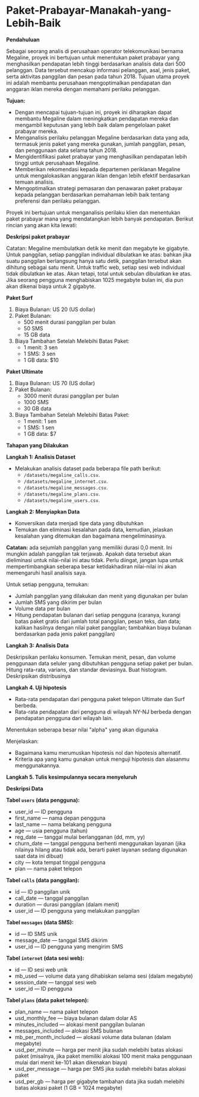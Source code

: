# Paket-Prabayar-Manakah-yang-Lebih-Baik

**Pendahuluan <a id='intro'></a>**

Sebagai seorang analis di perusahaan operator telekomunikasi bernama Megaline, proyek ini bertujuan untuk menentukan paket prabayar yang menghasilkan pendapatan lebih tinggi berdasarkan analisis data dari 500 pelanggan. Data tersebut mencakup informasi pelanggan, asal, jenis paket, serta aktivitas panggilan dan pesan pada tahun 2018. Tujuan utama proyek ini adalah membantu perusahaan mengoptimalkan pendapatan dan anggaran iklan mereka dengan memahami perilaku pelanggan.

**Tujuan:**

* Dengan mencapai tujuan-tujuan ini, proyek ini diharapkan dapat membantu Megaline dalam meningkatkan pendapatan mereka dan mengambil keputusan yang lebih baik dalam pengelolaan paket prabayar mereka.
* Menganalisis perilaku pelanggan Megaline berdasarkan data yang ada, termasuk jenis paket yang mereka gunakan, jumlah panggilan, pesan, dan penggunaan data selama tahun 2018.
* Mengidentifikasi paket prabayar yang menghasilkan pendapatan lebih tinggi untuk perusahaan Megaline.
* Memberikan rekomendasi kepada departemen periklanan Megaline untuk mengalokasikan anggaran iklan dengan lebih efektif berdasarkan temuan analisis.
* Mengoptimalkan strategi pemasaran dan penawaran paket prabayar kepada pelanggan berdasarkan pemahaman lebih baik tentang preferensi dan perilaku pelanggan.

Proyek ini bertujuan untuk menganalisis perilaku klien dan menentukan paket prabayar mana yang mendatangkan lebih banyak pendapatan. Berikut rincian yang akan kita lewati:

**Deskripsi paket prabayar**

Catatan: Megaline membulatkan detik ke menit dan megabyte ke gigabyte. Untuk panggilan, setiap panggilan individual dibulatkan ke atas: bahkan jika suatu panggilan berlangsung hanya satu detik, panggilan tersebut akan dihitung sebagai satu menit. Untuk traffic web, setiap sesi web individual tidak dibulatkan ke atas. Akan tetapi, total untuk sebulan dibulatkan ke atas. Jika seorang pengguna menghabiskan 1025 megabyte bulan ini, dia pun akan dikenai biaya untuk 2 gigabyte.

**Paket Surf**

1. Biaya Bulanan: US 20 (US dollar)
2. Paket Bulanan: 
   - 500 menit durasi panggilan per bulan
   - 50 SMS
   - 15 GB data
3. Biaya Tambahan Setelah Melebihi Batas Paket:
   - 1 menit: 3 sen
   - 1 SMS: 3 sen
   - 1 GB data: $10


**Paket Ultimate**

1. Biaya Bulanan: US 70 (US dollar)
2. Paket Bulanan: 
   - 3000 menit durasi panggilan per bulan
   - 1000 SMS
   - 30 GB data
3. Biaya Tambahan Setelah Melebihi Batas Paket:
   - 1 menit: 1 sen
   - 1 SMS: 1 sen
   - 1 GB data: $7
   
**Tahapan yang Dilakukan**

**Langkah 1: Analisis Dataset**

- Melakukan analisis dataset pada beberapa file path berikut:
   - `/datasets/megaline_calls.csv`.
   - `/datasets/megaline_internet.csv`.
   - `/datasets/megaline_messages.csv`.
   - `/datasets/megaline_plans.csv`.
   - `/datasets/megaline_users.csv`.

**Langkah 2: Menyiapkan Data**

* Konversikan data menjadi tipe data yang dibutuhkan
* Temukan dan eliminasi kesalahan pada data, kemudian, jelaskan kesalahan yang ditemukan dan bagaimana mengeliminasinya.

**Catatan:** ada sejumlah panggilan yang memiliki durasi 0,0 menit. Ini mungkin adalah panggilan tak terjawab. Apakah data tersebut akan dieliminasi untuk nilai-nilai ini atau tidak. Perlu diingat, jangan lupa untuk mempertimbangkan seberapa besar ketidakhadiran nilai-nilai ini akan memengaruhi hasil analisis saya.

Untuk setiap pengguna, temukan:
* Jumlah panggilan yang dilakukan dan menit yang digunakan per bulan
* Jumlah SMS yang dikirim per bulan
* Volume data per bulan
* Hitung pendapatan bulanan dari setiap pengguna (caranya, kurangi batas paket gratis dari jumlah total panggilan, pesan teks, dan data; kalikan hasilnya dengan nilai paket panggilan; tambahkan biaya bulanan berdasarkan pada jenis paket panggilan)

**Langkah 3: Analisis Data**

Deskripsikan perilaku konsumen. Temukan menit, pesan, dan volume penggunaan data seluler yang dibutuhkan pengguna setiap paket per bulan. Hitung rata-rata, varians, dan standar deviasinya. Buat histogram. Deskripsikan distribusinya

**Langkah 4. Uji hipotesis**

* Rata-rata pendapatan dari pengguna paket telepon Ultimate dan Surf berbeda.
* Rata-rata pendapatan dari pengguna di wilayah NY-NJ berbeda dengan pendapatan pengguna dari wilayah lain.

Menentukan seberapa besar nilai "alpha" yang akan digunaka

Menjelaskan:
* Bagaimana kamu merumuskan hipotesis nol dan hipotesis alternatif.
* Kriteria apa yang kamu gunakan untuk menguji hipotesis dan alasanmu menggunakannya.

**Langkah 5. Tulis kesimpulannya secara menyeluruh**

**Deskripsi Data**

**Tabel `users` (data pengguna):**
- user_id — ID pengguna
- first_name — nama depan pengguna
- last_name — nama belakang pengguna
- age — usia pengguna (tahun)
- reg_date — tanggal mulai berlangganan (dd, mm, yy)
- churn_date — tanggal pengguna berhenti menggunakan layanan (jika nilainya hilang atau tidak ada, berarti paket layanan sedang digunakan saat data ini dibuat)
- city — kota tempat tinggal pengguna
- plan — nama paket telepon

**Tabel `calls` (data panggilan):**
- id — ID panggilan unik
- call_date — tanggal panggilan
- duration — durasi panggilan (dalam menit)
- user_id — ID pengguna yang melakukan panggilan

**Tabel `messages` (data SMS):**
- id — ID SMS unik
- message_date — tanggal SMS dikirim
- user_id — ID pengguna yang mengirim SMS

**Tabel `internet` (data sesi web):**
- id — ID sesi web unik
- mb_used — volume data yang dihabiskan selama sesi (dalam megabyte)
- session_date — tanggal sesi web
- user_id — ID pengguna

**Tabel `plans` (data paket telepon):**
- plan_name — nama paket telepon
- usd_monthly_fee — biaya bulanan dalam dolar AS
- minutes_included — alokasi menit panggilan bulanan
- messages_included — alokasi SMS bulanan
- mb_per_month_included — alokasi volume data bulanan (dalam megabyte)
- usd_per_minute — harga per menit jika sudah melebihi batas alokasi paket (misalnya, jika paket memiliki alokasi 100 menit maka penggunaan mulai dari menit ke-101 akan dikenakan biaya)
- usd_per_message — harga per SMS jika sudah melebihi batas alokasi paket
- usd_per_gb — harga per gigabyte tambahan data jika sudah melebihi batas alokasi paket (1 GB = 1024 megabyte)
